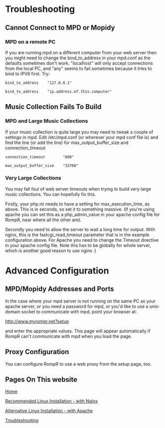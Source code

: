 # Troubleshooting

## Cannot Connect to MPD or Mopidy

### MPD on a remote PC
If you are running mpd on a different computer from your web server then you might need to change the bind_to_address in your mpd.conf as the defaults sometimes don't work. "localhost" will only accept connections from the local PC, and "any" seems to fail sometimes because it tries to bind to IPV6 first. Try:

`bind_to_address    "127.0.0.1"`

`bind_to_address    "ip.address.of.this.computer"`

## Music Collection Fails To Build

### MPD and Large Music Collections
If your music collection is quite large you may need to tweak a couple of settings in mpd.
Edit /etc/mpd.conf (or wherever your mpd conf file is) and find the line (or add the line) for max_output_buffer_size and connection_timeout

`connection_timeout        "800"`

`max_output_buffer_size    "32768"`

### Very Large Collections

You may fall foul of web server timeouts when trying to build very large music collections. You can hopefully fix this.

Firstly, your php.ini needs to have a setting for max_execution_time, as above. This is in seconds, so set it to something massive. (If you're using apache you can set this as a php_admin_value in your apache config file for RompЯ, near where all the other are).

Secondly you need to allow the server to wait a long time for output. With nginx, this is the fastcgi_read_timeout parameter that is in the example configuration above. For Apache you need to change the Timeout directive in your apache config file. Note this has to be globally for whole server, which is another good reason to use nginx :)

# Advanced Configuration

## MPD/Mopidy Addresses and Ports
In the case where your mpd server is not running on the same PC as your apache server, or you need a password for mpd, or you'd like to use a unix-domain socket to communicate with mpd, point your browser at:

http://www.myrompr.net?setup

and enter the appropriate values. This page will appear automatically if RompЯ can't communicate with mpd when you load the page.

## Proxy Configuration
You can configure RompЯ to use a web proxy from the setup page, too.


## Pages On This website

[Home](https://fatg3erman.github.io/RompR/)

[Recommended Linux Installation - with Nginx](https://fatg3erman.github.io/RompR/Recommended-Installation-on-Linux)

[Alternative Linux Installation - with Apache](https://fatg3erman.github.io/RompR/Installation-on-Linux-Alternative-Method)

[Troubleshooting](https://fatg3erman.github.io/RompR/Troubleshooting)
